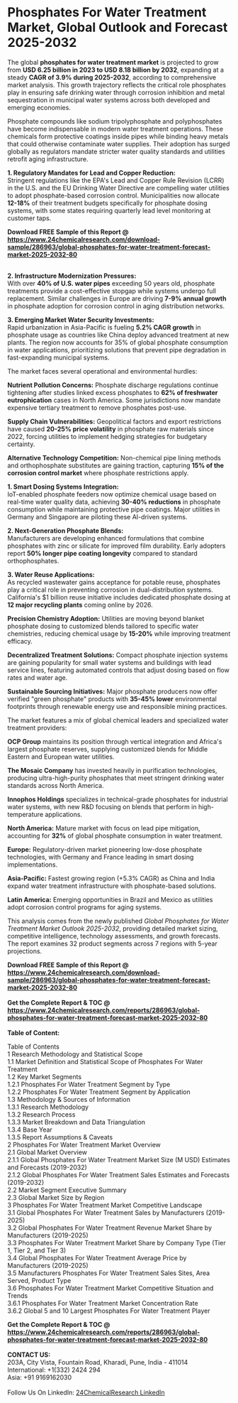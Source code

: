 <h1>Phosphates For Water Treatment Market, Global Outlook and Forecast 2025-2032</h1><p>The global <strong>phosphates for water treatment market</strong> is projected to grow from <strong>USD 6.25 billion in 2023 to USD 8.18 billion by 2032</strong>, expanding at a steady <strong>CAGR of 3.9% during 2025-2032</strong>, according to comprehensive market analysis. This growth trajectory reflects the critical role phosphates play in ensuring safe drinking water through corrosion inhibition and metal sequestration in municipal water systems across both developed and emerging economies.</p><p>Phosphate compounds like sodium tripolyphosphate and polyphosphates have become indispensable in modern water treatment operations. These chemicals form protective coatings inside pipes while binding heavy metals that could otherwise contaminate water supplies. Their adoption has surged globally as regulators mandate stricter water quality standards and utilities retrofit aging infrastructure.</p><p><strong>1. Regulatory Mandates for Lead and Copper Reduction:</strong><br>
Stringent regulations like the EPA's Lead and Copper Rule Revision (LCRR) in the U.S. and the EU Drinking Water Directive are compelling water utilities to adopt phosphate-based corrosion control. Municipalities now allocate <strong>12-18%</strong> of their treatment budgets specifically for phosphate dosing systems, with some states requiring quarterly lead level monitoring at customer taps.</p><div><b>Download FREE Sample of this Report @ 
            <a href="https://www.24chemicalresearch.com/download-sample/286963/global-phosphates-for-water-treatment-forecast-market-2025-2032-80">
            https://www.24chemicalresearch.com/download-sample/286963/global-phosphates-for-water-treatment-forecast-market-2025-2032-80</a></b></div><br><p><strong>2. Infrastructure Modernization Pressures:</strong><br>
With over <strong>40% of U.S. water pipes</strong> exceeding 50 years old, phosphate treatments provide a cost-effective stopgap while systems undergo full replacement. Similar challenges in Europe are driving <strong>7-9% annual growth</strong> in phosphate adoption for corrosion control in aging distribution networks.</p><p><strong>3. Emerging Market Water Security Investments:</strong><br>
Rapid urbanization in Asia-Pacific is fueling <strong>5.2% CAGR growth</strong> in phosphate usage as countries like China deploy advanced treatment at new plants. The region now accounts for 35% of global phosphate consumption in water applications, prioritizing solutions that prevent pipe degradation in fast-expanding municipal systems.</p><p>The market faces several operational and environmental hurdles:</p><p><strong>Nutrient Pollution Concerns:</strong> Phosphate discharge regulations continue tightening after studies linked excess phosphates to <strong>62% of freshwater eutrophication</strong> cases in North America. Some jurisdictions now mandate expensive tertiary treatment to remove phosphates post-use.</p><p><strong>Supply Chain Vulnerabilities:</strong> Geopolitical factors and export restrictions have caused <strong>20-25% price volatility</strong> in phosphate raw materials since 2022, forcing utilities to implement hedging strategies for budgetary certainty.</p><p><strong>Alternative Technology Competition:</strong> Non-chemical pipe lining methods and orthophosphate substitutes are gaining traction, capturing <strong>15% of the corrosion control market</strong> where phosphate restrictions apply.</p><p><strong>1. Smart Dosing Systems Integration:</strong><br>
IoT-enabled phosphate feeders now optimize chemical usage based on real-time water quality data, achieving <strong>30-40% reductions</strong> in phosphate consumption while maintaining protective pipe coatings. Major utilities in Germany and Singapore are piloting these AI-driven systems.</p><p><strong>2. Next-Generation Phosphate Blends:</strong><br>
Manufacturers are developing enhanced formulations that combine phosphates with zinc or silicate for improved film durability. Early adopters report <strong>50% longer pipe coating longevity</strong> compared to standard orthophosphates.</p><p><strong>3. Water Reuse Applications:</strong><br>
As recycled wastewater gains acceptance for potable reuse, phosphates play a critical role in preventing corrosion in dual-distribution systems. California's $1 billion reuse initiative includes dedicated phosphate dosing at <strong>12 major recycling plants</strong> coming online by 2026.</p><p><strong>Precision Chemistry Adoption:</strong> Utilities are moving beyond blanket phosphate dosing to customized blends tailored to specific water chemistries, reducing chemical usage by <strong>15-20%</strong> while improving treatment efficacy.</p><p><strong>Decentralized Treatment Solutions:</strong> Compact phosphate injection systems are gaining popularity for small water systems and buildings with lead service lines, featuring automated controls that adjust dosing based on flow rates and water age.</p><p><strong>Sustainable Sourcing Initiatives:</strong> Major phosphate producers now offer verified "green phosphate" products with <strong>35-45% lower</strong> environmental footprints through renewable energy use and responsible mining practices.</p><p>The market features a mix of global chemical leaders and specialized water treatment providers:</p><p><strong>OCP Group</strong> maintains its position through vertical integration and Africa's largest phosphate reserves, supplying customized blends for Middle Eastern and European water utilities.</p><p><strong>The Mosaic Company</strong> has invested heavily in purification technologies, producing ultra-high-purity phosphates that meet stringent drinking water standards across North America.</p><p><strong>Innophos Holdings</strong> specializes in technical-grade phosphates for industrial water systems, with new R&amp;D focusing on blends that perform in high-temperature applications.</p><p><strong>North America:</strong> Mature market with focus on lead pipe mitigation, accounting for <strong>32%</strong> of global phosphate consumption in water treatment.</p><p><strong>Europe:</strong> Regulatory-driven market pioneering low-dose phosphate technologies, with Germany and France leading in smart dosing implementations.</p><p><strong>Asia-Pacific:</strong> Fastest growing region (+5.3% CAGR) as China and India expand water treatment infrastructure with phosphate-based solutions.</p><p><strong>Latin America:</strong> Emerging opportunities in Brazil and Mexico as utilities adopt corrosion control programs for aging systems.</p><p>This analysis comes from the newly published <em>Global Phosphates for Water Treatment Market Outlook 2025-2032</em>, providing detailed market sizing, competitive intelligence, technology assessments, and growth forecasts. The report examines 32 product segments across 7 regions with 5-year projections.</p><div><b>Download FREE Sample of this Report @ 
            <a href="https://www.24chemicalresearch.com/download-sample/286963/global-phosphates-for-water-treatment-forecast-market-2025-2032-80">
            https://www.24chemicalresearch.com/download-sample/286963/global-phosphates-for-water-treatment-forecast-market-2025-2032-80</a></b></div><br><div><b>Get the Complete Report & TOC @ 
            <a href="https://www.24chemicalresearch.com/reports/286963/global-phosphates-for-water-treatment-forecast-market-2025-2032-80">
            https://www.24chemicalresearch.com/reports/286963/global-phosphates-for-water-treatment-forecast-market-2025-2032-80</a></b></div><br>
            <b>Table of Content:</b><p>Table of Contents<br />
1 Research Methodology and Statistical Scope<br />
1.1 Market Definition and Statistical Scope of Phosphates For Water Treatment<br />
1.2 Key Market Segments<br />
1.2.1 Phosphates For Water Treatment Segment by Type<br />
1.2.2 Phosphates For Water Treatment Segment by Application<br />
1.3 Methodology & Sources of Information<br />
1.3.1 Research Methodology<br />
1.3.2 Research Process<br />
1.3.3 Market Breakdown and Data Triangulation<br />
1.3.4 Base Year<br />
1.3.5 Report Assumptions & Caveats<br />
2 Phosphates For Water Treatment Market Overview<br />
2.1 Global Market Overview<br />
2.1.1 Global Phosphates For Water Treatment Market Size (M USD) Estimates and Forecasts (2019-2032)<br />
2.1.2 Global Phosphates For Water Treatment Sales Estimates and Forecasts (2019-2032)<br />
2.2 Market Segment Executive Summary<br />
2.3 Global Market Size by Region<br />
3 Phosphates For Water Treatment Market Competitive Landscape<br />
3.1 Global Phosphates For Water Treatment Sales by Manufacturers (2019-2025)<br />
3.2 Global Phosphates For Water Treatment Revenue Market Share by Manufacturers (2019-2025)<br />
3.3 Phosphates For Water Treatment Market Share by Company Type (Tier 1, Tier 2, and Tier 3)<br />
3.4 Global Phosphates For Water Treatment Average Price by Manufacturers (2019-2025)<br />
3.5 Manufacturers Phosphates For Water Treatment Sales Sites, Area Served, Product Type<br />
3.6 Phosphates For Water Treatment Market Competitive Situation and Trends<br />
3.6.1 Phosphates For Water Treatment Market Concentration Rate<br />
3.6.2 Global 5 and 10 Largest Phosphates For Water Treatment Player</p><div><b>Get the Complete Report & TOC @ 
            <a href="https://www.24chemicalresearch.com/reports/286963/global-phosphates-for-water-treatment-forecast-market-2025-2032-80">
            https://www.24chemicalresearch.com/reports/286963/global-phosphates-for-water-treatment-forecast-market-2025-2032-80</a></b></div><br><b>CONTACT US:</b><br>
            203A, City Vista, Fountain Road, Kharadi, Pune, India - 411014<br>
            International: +1(332) 2424 294<br>
            Asia: +91 9169162030 <br><br>
            Follow Us On LinkedIn: <a href="https://www.linkedin.com/company/24chemicalresearch/">24ChemicalResearch LinkedIn</a>